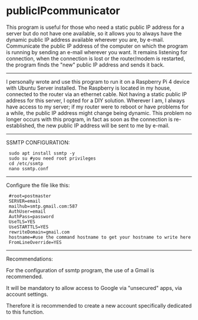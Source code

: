 # publicIPcommunicator
This program is useful for those who need a static public IP address for a server but do not have one available, so it allows you to always have the dynamic public IP address available wherever you are, by e-mail. Communicate the public IP address of the computer on which the program is running by sending an e-mail wherever you want. It remains listening for connection, when the connection is lost or the router/modem is restarted, the program finds the "new" public IP address and sends it back.
******************************************************************************
I personally wrote and use this program to run it on a Raspberry Pi 4 device with Ubuntu Server installed. The Raspberry is located in my house, connected to the router via an ethernet cable. Not having a static public IP address for this server, I opted for a DIY solution. Wherever I am, I always have access to my server; if my router were to reboot or have problems for a while, the public IP address might change being dynamic. This problem no longer occurs with this program, in fact as soon as the connection is re-established, the new public IP address will be sent to me by e-mail.
******************************************************************************
SSMTP CONFIGURATION:

     sudo apt install ssmtp -y
     sudo su #you need root privileges
     cd /etc/ssmtp
     nano ssmtp.conf
******************************************************************************
Configure the file like this:

     #root=postmaster
     SERVER=email
     mailhub=smtp.gmail.com:587
     AuthUser=email
     AuthPass=password
     UseTLS=YES
     UseSTARTTLS=YES
     rewriteDomain=gmail.com
     hostname=#use the command hostname to get your hostname to write here
     FromLineOverride=YES
******************************************************************************
Recommendations:

For the configuration of ssmtp program, the use of a Gmail is recommended.

It will be mandatory to allow access to Google via "unsecured" apps, via account settings. 

Therefore it is recommended to create a new account specifically dedicated to this function.
